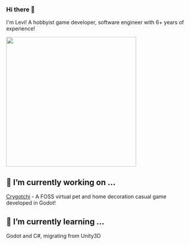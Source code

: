 ### Hi there 👋

I'm Levi! A hobbyist game developer, software engineer with 6+ years of experience!

<p>
<img src="https://api.vaunt.dev/v1/github/entities/akatsukilevi/achievements?format=svg&limit=3" width="350" />
</p>

## 🔭 I’m currently working on ...

[Crygotchi](https://github.com/akatsukilevi/crygotchi) - A FOSS virtual pet and home decoration casual game developed in Godot!

## 🌱 I’m currently learning ...

Godot and C#, migrating from Unity3D
